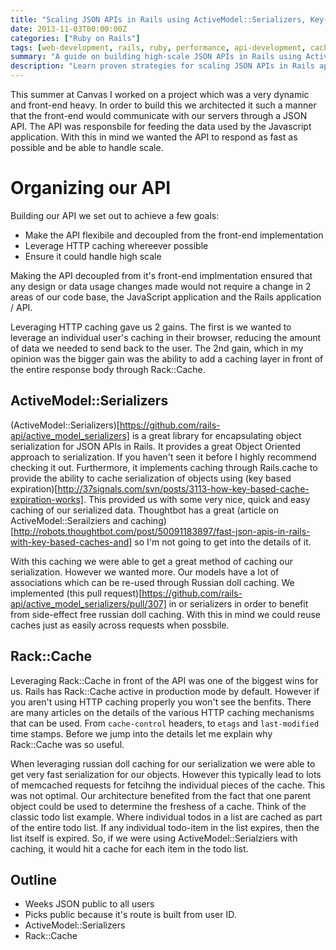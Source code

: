 ```yaml
---
title: "Scaling JSON APIs in Rails using ActiveModel::Serializers, Key-Based Caching, and Rack::Cache"
date: 2013-11-03T00:00:00Z
categories: ["Ruby on Rails"]
tags: [web-development, rails, ruby, performance, api-development, caching, tutorial]
summary: "A guide on building high-scale JSON APIs in Rails using ActiveModel::Serializers, Key-Based Caching, and Rack::Cache. This post covers organizing APIs, leveraging HTTP caching, and ensuring high scalability."
description: "Learn proven strategies for scaling JSON APIs in Rails applications. Performance optimization techniques using ActiveModel::Serializers, key-based caching, and Rack::Cache with real-world examples."
---
```


This summer at Canvas I worked on a project which was a very dynamic and front-end heavy. In order to build this we architected it such a manner that the front-end would communicate with our servers through a JSON API. The API was responsbile for feeding the data used by the Javascript application. With this in mind we wanted the API to respond as fast as possible and be able to handle scale.

# Organizing our API

Building our API we set out to achieve a few goals:

* Make the API flexibile and decoupled from the front-end implementation
* Leverage HTTP caching whereever possible
* Ensure it could handle high scale

Making the API decoupled from it's front-end implmentation ensured that any design or data usage changes made would not require a change in 2 areas of our code base, the JavaScript application and the Rails application / API.

Leveraging HTTP caching gave us 2 gains. The first is we wanted to leverage an individual user's caching in their browser, reducing the amount of data we needed to send back to the user. The 2nd gain, which in my opinion was the bigger gain was the ability to add a caching layer in front of the entire response body through Rack::Cache.

## ActiveModel::Serializers

(ActiveModel::Serializers)[https://github.com/rails-api/active_model_serializers] is a great library for encapsulating object serialization for JSON APIs in Rails. It provides a great Object Oriented approach to serialization. If you haven't seen it before I highly recommend checking it out. Furthermore, it implements caching through Rails.cache to provide the ability to cache serialization of objects using (key based expiration)[http://37signals.com/svn/posts/3113-how-key-based-cache-expiration-works]. This provided us with some very nice, quick and easy caching of our serialized data. Thoughtbot has a great (article on ActiveModel::Serailziers and caching)[http://robots.thoughtbot.com/post/50091183897/fast-json-apis-in-rails-with-key-based-caches-and] so I'm not going to get into the details of it.

With this caching we were able to get a great method of caching our serialization. However we wanted more. Our models have a lot of associations which can be re-used through Russian doll caching. We implemented (this pull request)[https://github.com/rails-api/active_model_serializers/pull/307] in or serializers in order to benefit from side-effect free russian doll caching. With this in mind we could reuse caches just as easily across requests when possbile.

## Rack::Cache

Leveraging Rack::Cache in front of the API was one of the biggest wins for us. Rails has Rack::Cache active in production mode by default. However if you aren't using HTTP caching properly you won't see the benfits. There are many articles on the details of the various HTTP caching mechanisms that can be used. From `cache-control` headers, to `etags` and `last-modified` time stamps. Before we jump into the details let me explain why Rack::Cache was so useful.


When leveraging russian doll caching for our serialization we were able to get very fast serialization for our objects. However this typically lead to lots of memcached requests for fetcihng the individual pieces of the cache. This was not optimal. Our architecture benefited from the fact that one parent object could be used to determine the freshess of a cache. Think of the classic todo list example. Where individual todos in a list are cached as part of the entire todo list. If any individual todo-item in the list expires, then the list itself is expired. So, if we were using ActiveModel::Serialziers with caching, it would hit a cache for each item in the todo list. 

## Outline
* Weeks JSON public to all users
* Picks public because it's route is built from user ID.
* ActiveModel::Serializers
* Rack::Cache
